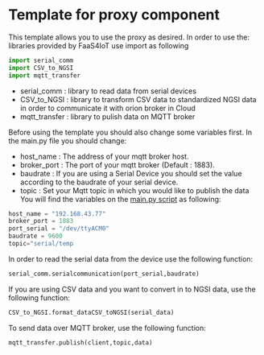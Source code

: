 # Template for proxy component

This template allows you to use the proxy as desired.
In order to use the: libraries provided by FaaS4IoT use import as following
```python
import serial_comm
import CSV_to_NGSI
import mqtt_transfer
```
- serial_comm : library to read data from serial devices
- CSV_to_NGSI : library to transform CSV data to standardized NGSI data in order to communicate it with orion broker in Cloud
- mqtt_transfer : library to pulish data on MQTT broker

Before using the template you should also change some variables first.
In the main.py file you should change:
  - host_name : The address of your mqtt broker host.
  - broker_port : The port of your mqtt broker (Default : 1883).
  - baudrate : If you are using a Serial Device you should set the value according to the baudrate of your serial device.
  - topic : Set your Mqtt topic in which you would like to publish the data
 You will find the variables on the [main.py script](https://github.com/Smart-IoT-Systems/FaaS4IoT/blob/main/proxy/template/main.py) as following:
```python
host_name = "192.168.43.77"
broker_port = 1883
port_serial = "/dev/ttyACM0"
baudrate = 9600
topic="serial/temp
```
In order to read the serial data from the device use the following function:
```python
serial_comm.serialcommunication(port_serial,baudrate)
```
If you are using CSV data and you want to convert in to NGSI data, use the following function:
```python
CSV_to_NGSI.format_dataCSV_toNGSI(serial_data)
```
To send data over MQTT broker, use the following function:
```python
mqtt_transfer.publish(client,topic,data)
```
